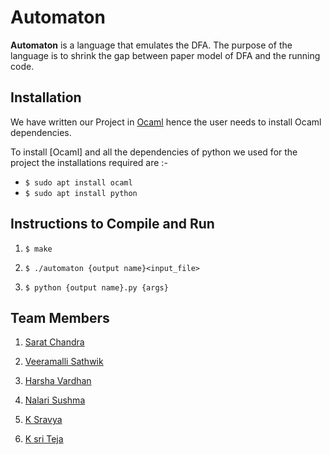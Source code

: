 # Automaton

**Automaton** is a  language that emulates the DFA. The purpose of the language is to shrink the gap between paper model of DFA and the running code.

## Installation  

We have written our Project in [Ocaml](https://ocaml.org/) hence the user needs to install Ocaml dependencies.  


 To install [Ocaml] and all the dependencies of python we used for the project the installations required are :-

* ```$ sudo apt install ocaml```
* ```$ sudo apt install python```  

## Instructions to Compile and Run

1. ```$ make```  

2. ```$ ./automaton {output name}<input_file>```  

3. ```$ python {output name}.py {args}```

  
## Team Members  

1. [Sarat Chandra](https://github.com/sarat225)  

2. [Veeramalli Sathwik](https://github.com/sathwik22)  

3. [Harsha Vardhan](https://github.com/har2001)  

4. [Nalari Sushma](https://github.com/Sushma1111)  

5. [K Sravya](https://github.com/sravya2707)

6. [K sri Teja](https://github.com/Sriteja14)
